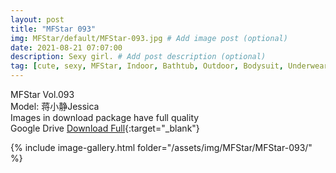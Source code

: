 ```yaml
---
layout: post
title: "MFStar 093"
img: MFStar/default/MFStar-093.jpg # Add image post (optional)
date: 2021-08-21 07:07:00
description: Sexy girl. # Add post description (optional)
tag: [cute, sexy, MFStar, Indoor, Bathtub, Outdoor, Bodysuit, Underwear, Cosplay, Big Tits, Tattoo, CHINAGIRLS]
---
```

MFStar Vol.093  
Model: 蒋小静Jessica   
Images in download package have full quality                    
Google Drive [Download Full](https://ouo.io/HOGkYS){:target="_blank"}

{% include image-gallery.html folder="/assets/img/MFStar/MFStar-093/" %}
